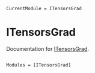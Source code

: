 ```@meta
CurrentModule = ITensorsGrad
```

# ITensorsGrad

Documentation for [ITensorsGrad](https://github.com/mtfishman/ITensorsGrad.jl).

```@index
```

```@autodocs
Modules = [ITensorsGrad]
```
